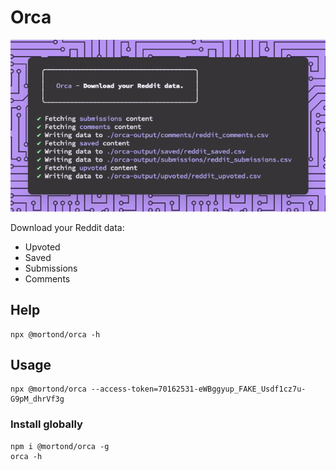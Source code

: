# Orca 

![Orca](orca-snapshot.png)

Download your Reddit data:
- Upvoted
- Saved
- Submissions
- Comments

## Help

```terminal
npx @mortond/orca -h
```

## Usage

```terminal
npx @mortond/orca --access-token=70162531-eWBggyup_FAKE_Usdf1cz7u-G9pM_dhrVf3g
```

### Install globally

```terminal
npm i @mortond/orca -g
orca -h
```